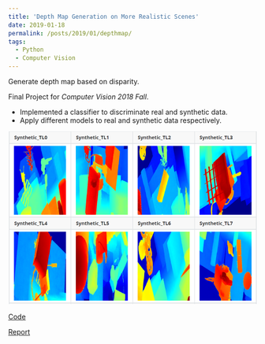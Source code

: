 ```yaml
---
title: 'Depth Map Generation on More Realistic Scenes'
date: 2019-01-18
permalink: /posts/2019/01/depthmap/
tags:
  - Python
  - Computer Vision
---
```


Generate depth map based on disparity.

Final Project for *Computer Vision 2018 Fall*.

- Implemented a classifier to discriminate real and synthetic data.
- Apply different models to real and synthetic data respectively.

![](/images/cv_final.png)

[Code]( https://github.com/joeyy5588/CV_2018/tree/master/CV_finalproject  )

[Report](/files/cv_final.pdf)